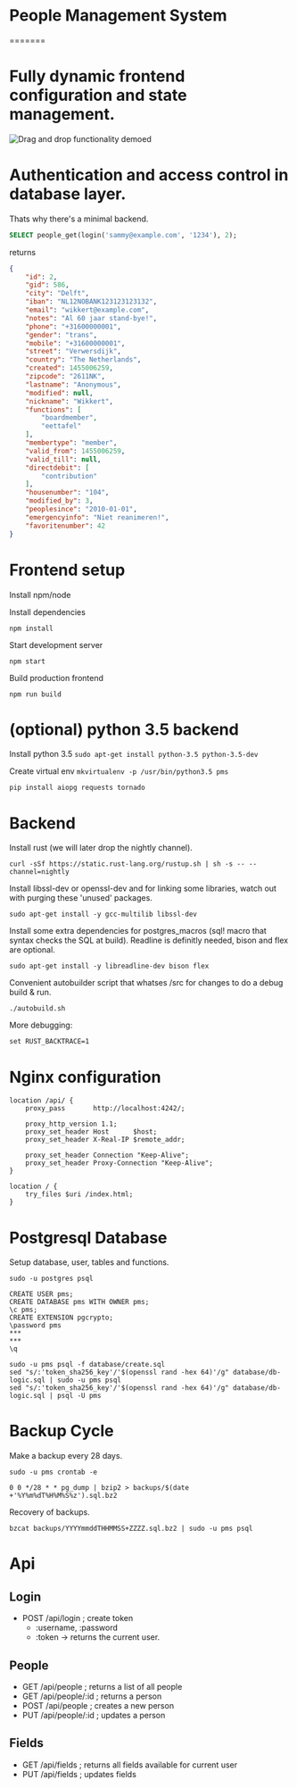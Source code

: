 # People Management System
=======


# Fully dynamic frontend configuration and state management.
![Drag and drop functionality demoed](https://raw.githubusercontent.com/wolbodo/pms/master/drag.gif)


# Authentication and access control in database layer. 
Thats why there's a minimal backend.

```sql
SELECT people_get(login('sammy@example.com', '1234'), 2);
```

returns

```json
{
    "id": 2,
    "gid": 586,
    "city": "Delft",
    "iban": "NL12NOBANK123123123132",
    "email": "wikkert@example.com",
    "notes": "Al 60 jaar stand-bye!",
    "phone": "+31600000001",
    "gender": "trans",
    "mobile": "+31600000001",
    "street": "Verwersdijk",
    "country": "The Netherlands",
    "created": 1455006259,
    "zipcode": "2611NK",
    "lastname": "Anonymous",
    "modified": null,
    "nickname": "Wikkert",
    "functions": [
        "boardmember",
        "eettafel"
    ],
    "membertype": "member",
    "valid_from": 1455006259,
    "valid_till": null,
    "directdebit": [
        "contribution"
    ],
    "housenumber": "104",
    "modified_by": 3,
    "peoplesince": "2010-01-01",
    "emergencyinfo": "Niet reanimeren!",
    "favoritenumber": 42
}
```


# Frontend setup

Install npm/node

Install dependencies
```
npm install
```

Start development server
```
npm start
```

Build production frontend
```
npm run build
```

# (optional) python 3.5 backend

Install python 3.5
```sudo apt-get install python-3.5 python-3.5-dev```

Create virtual env
```mkvirtualenv -p /usr/bin/python3.5 pms```

```pip install aiopg requests tornado```


# Backend

Install rust (we will later drop the nightly channel).
```
curl -sSf https://static.rust-lang.org/rustup.sh | sh -s -- --channel=nightly
```

Install libssl-dev or openssl-dev and for linking some libraries, watch out with purging these 'unused' packages.
```
sudo apt-get install -y gcc-multilib libssl-dev
```

Install some extra dependencies for postgres_macros (sql! macro that syntax checks the SQL at build). Readline is definitly needed, bison and flex are optional.
```
sudo apt-get install -y libreadline-dev bison flex
```

Convenient autobuilder script that whatses /src for changes to do a debug build & run.
```
./autobuild.sh
``` 

More debugging:
```
set RUST_BACKTRACE=1
```

# Nginx configuration

```
location /api/ {
    proxy_pass       http://localhost:4242/;

    proxy_http_version 1.1;
    proxy_set_header Host      $host;
    proxy_set_header X-Real-IP $remote_addr;

    proxy_set_header Connection "Keep-Alive";
    proxy_set_header Proxy-Connection "Keep-Alive";
}

location / {
    try_files $uri /index.html; 
}

```

# Postgresql Database

Setup database, user, tables and functions.
```
sudo -u postgres psql
```
```
CREATE USER pms;
CREATE DATABASE pms WITH OWNER pms;
\c pms;
CREATE EXTENSION pgcrypto;
\password pms
***
***
\q
```

<!--NOTE: psql variables don't work in CREATE FUNCTIONS?: sudo -u pms psql -f database/db-logic.sql -v "token_sha256_key=$(openssl rand -hex 64)"-->
```
sudo -u pms psql -f database/create.sql
sed "s/:'token_sha256_key'/'$(openssl rand -hex 64)'/g" database/db-logic.sql | sudo -u pms psql
sed "s/:'token_sha256_key'/'$(openssl rand -hex 64)'/g" database/db-logic.sql | psql -U pms
```

# Backup Cycle

Make a backup every 28 days.
```
sudo -u pms crontab -e
```
```
0 0 */28 * * pg_dump | bzip2 > backups/$(date +'%Y%m%dT%H%M%S%z').sql.bz2
```

Recovery of backups.
```
bzcat backups/YYYYmmddTHHMMSS+ZZZZ.sql.bz2 | sudo -u pms psql
```

# Api

## Login 
* POST /api/login                   ; create token
    - :username, :password
    - :token
    -> returns the current user.

## People
* GET  /api/people                  ; returns a list of all people
* GET  /api/people/:id              ; returns a person
* POST /api/people                  ; creates a new person
* PUT  /api/people/:id              ; updates a person

## Fields
* GET  /api/fields                  ; returns all fields available for current user
* PUT  /api/fields                  ; updates fields
